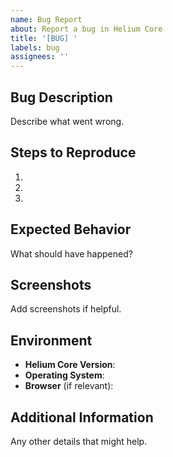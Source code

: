 ```yaml
---
name: Bug Report
about: Report a bug in Helium Core
title: '[BUG] '
labels: bug
assignees: ''
---
```


## Bug Description
Describe what went wrong.

## Steps to Reproduce
1. 
2. 
3. 

## Expected Behavior
What should have happened?

## Screenshots
Add screenshots if helpful.

## Environment
- **Helium Core Version**: 
- **Operating System**: 
- **Browser** (if relevant): 

## Additional Information
Any other details that might help.